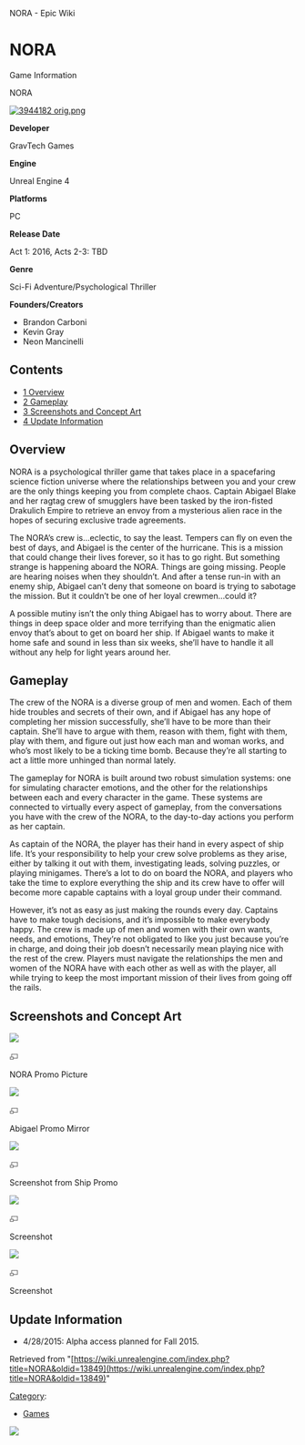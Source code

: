 NORA - Epic Wiki                    

NORA
====

Game Information

NORA

[![3944182 orig.png](https://d3ar1piqh1oeli.cloudfront.net/a/a2/3944182_orig.png/363px-3944182_orig.png)](/File:3944182_orig.png)

**Developer**

GravTech Games

**Engine**

Unreal Engine 4

**Platforms**

PC

**Release Date**

Act 1: 2016, Acts 2-3: TBD

**Genre**

Sci-Fi Adventure/Psychological Thriller

**Founders/Creators**

*   Brandon Carboni
*   Kevin Gray
*   Neon Mancinelli

Contents
--------

*   [1 Overview](#Overview)
*   [2 Gameplay](#Gameplay)
*   [3 Screenshots and Concept Art](#Screenshots_and_Concept_Art)
*   [4 Update Information](#Update_Information)

Overview
--------

NORA is a psychological thriller game that takes place in a spacefaring science fiction universe where the relationships between you and your crew are the only things keeping you from complete chaos. Captain Abigael Blake and her ragtag crew of smugglers have been tasked by the iron-fisted Drakulich Empire to retrieve an envoy from a mysterious alien race in the hopes of securing exclusive trade agreements.

The NORA’s crew is…eclectic, to say the least. Tempers can fly on even the best of days, and Abigael is the center of the hurricane. This is a mission that could change their lives forever, so it has to go right. But something strange is happening aboard the NORA. Things are going missing. People are hearing noises when they shouldn’t. And after a tense run-in with an enemy ship, Abigael can’t deny that someone on board is trying to sabotage the mission. But it couldn’t be one of her loyal crewmen…could it?

A possible mutiny isn’t the only thing Abigael has to worry about. There are things in deep space older and more terrifying than the enigmatic alien envoy that’s about to get on board her ship. If Abigael wants to make it home safe and sound in less than six weeks, she’ll have to handle it all without any help for light years around her.

Gameplay
--------

The crew of the NORA is a diverse group of men and women. Each of them hide troubles and secrets of their own, and if Abigael has any hope of completing her mission successfully, she’ll have to be more than their captain. She’ll have to argue with them, reason with them, fight with them, play with them, and figure out just how each man and woman works, and who’s most likely to be a ticking time bomb. Because they’re all starting to act a little more unhinged than normal lately.

The gameplay for NORA is built around two robust simulation systems: one for simulating character emotions, and the other for the relationships between each and every character in the game. These systems are connected to virtually every aspect of gameplay, from the conversations you have with the crew of the NORA, to the day-to-day actions you perform as her captain.

As captain of the NORA, the player has their hand in every aspect of ship life. It’s your responsibility to help your crew solve problems as they arise, either by talking it out with them, investigating leads, solving puzzles, or playing minigames. There’s a lot to do on board the NORA, and players who take the time to explore everything the ship and its crew have to offer will become more capable captains with a loyal group under their command.

However, it’s not as easy as just making the rounds every day. Captains have to make tough decisions, and it’s impossible to make everybody happy. The crew is made up of men and women with their own wants, needs, and emotions, They’re not obligated to like you just because you’re in charge, and doing their job doesn’t necessarily mean playing nice with the rest of the crew. Players must navigate the relationships the men and women of the NORA have with each other as well as with the player, all while trying to keep the most important mission of their lives from going off the rails.

Screenshots and Concept Art
---------------------------

[![](https://d3ar1piqh1oeli.cloudfront.net/d/d4/Shippromonora.png/180px-Shippromonora.png)](/File:Shippromonora.png)

[![](/skins/common/images/magnify-clip.png)](/File:Shippromonora.png "Enlarge")

NORA Promo Picture

[![](https://d3ar1piqh1oeli.cloudfront.net/f/f8/AbigaelPromoFinBlur_PJJ_04032015.png/180px-AbigaelPromoFinBlur_PJJ_04032015.png)](/File:AbigaelPromoFinBlur_PJJ_04032015.png)

[![](/skins/common/images/magnify-clip.png)](/File:AbigaelPromoFinBlur_PJJ_04032015.png "Enlarge")

Abigael Promo Mirror

[![](https://d3ar1piqh1oeli.cloudfront.net/8/83/NORA_Screen_shot_Promo_vid.png/180px-NORA_Screen_shot_Promo_vid.png)](/File:NORA_Screen_shot_Promo_vid.png)

[![](/skins/common/images/magnify-clip.png)](/File:NORA_Screen_shot_Promo_vid.png "Enlarge")

Screenshot from Ship Promo

[![](https://d3ar1piqh1oeli.cloudfront.net/7/7b/Norascreenshotchatting.png/180px-Norascreenshotchatting.png)](/File:Norascreenshotchatting.png)

[![](/skins/common/images/magnify-clip.png)](/File:Norascreenshotchatting.png "Enlarge")

Screenshot

[![](https://d3ar1piqh1oeli.cloudfront.net/0/03/Screenshot2forprojectnora.png/180px-Screenshot2forprojectnora.png)](/File:Screenshot2forprojectnora.png)

[![](/skins/common/images/magnify-clip.png)](/File:Screenshot2forprojectnora.png "Enlarge")

Screenshot

Update Information
------------------

*   4/28/2015: Alpha access planned for Fall 2015.

Retrieved from "[https://wiki.unrealengine.com/index.php?title=NORA&oldid=13849](https://wiki.unrealengine.com/index.php?title=NORA&oldid=13849)"

[Category](/Special:Categories "Special:Categories"):

*   [Games](/Category:Games "Category:Games")

  ![](https://tracking.unrealengine.com/track.png)